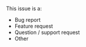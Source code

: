 This issue is a: <!-- delete as appropriate -->

- Bug report
- Feature request
- Question / support request
- Other

<!-- BUG REPORT? – REMOVE THIS LINE

## Expected behavior
I expected...

## Actual behavior
What actually happened was...

## Steps to reproduce behavior
1. First do this...
1. Then this...
1. Then this...

## Link to repository/example of behavior
Here's a link to to where I've recreated the issue...

BUG REPORT? – REMOVE THIS LINE -->



<!-- FEATURE REQUEST? – REMOVE THIS LINE

## Description
It would be nice if...

FEATURE REQUEST? – REMOVE THIS LINE -->



<!-- QUESTION/SUPPORT REQUEST? – REMOVE THIS LINE

## Description
For some reason I can't get it to work right...

QUESTION/SUPPORT REQUEST? – REMOVE THIS LINE -->
